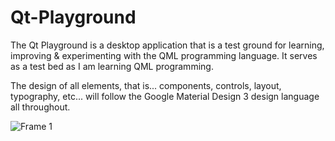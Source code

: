 # Qt-Playground
The Qt Playground is a desktop application that is a test ground for learning, improving & experimenting with the QML programming language. It serves as a test bed as I am learning QML programming.

The design of all elements, that is... components, controls, layout, typography, etc... will follow the Google Material Design 3 design language all throughout.

![Frame 1](https://github.com/njabulosibiya/Qt-Playground/assets/75039043/1f80a2f1-bf1d-4899-8720-c24146765aef)
